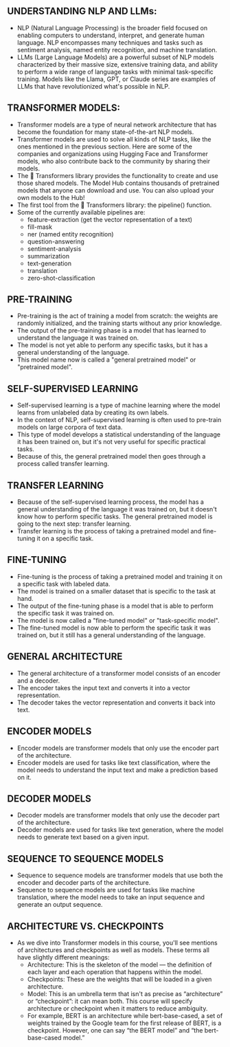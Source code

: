 ## UNDERSTANDING NLP AND LLMs:

- NLP (Natural Language Processing) is the broader field focused on enabling computers to understand, interpret,
  and generate human language. NLP encompasses many techniques and tasks such as sentiment analysis, named entity recognition,
  and machine translation.
- LLMs (Large Language Models) are a powerful subset of NLP models characterized by their massive size,
  extensive training data, and ability to perform a wide range of language tasks with minimal task-specific training.
  Models like the Llama, GPT, or Claude series are examples of LLMs that have revolutionized what's possible in NLP.

## TRANSFORMER MODELS:

- Transformer models are a type of neural network architecture that has become the foundation for many state-of-the-art NLP models.
- Transformer models are used to solve all kinds of NLP tasks, like the ones mentioned in the previous section.
  Here are some of the companies and organizations using Hugging Face and Transformer models,
  who also contribute back to the community by sharing their models.
- The 🤗 Transformers library provides the functionality to create and use those shared models.
  The Model Hub contains thousands of pretrained models that anyone can download and use.
  You can also upload your own models to the Hub!
- The first tool from the 🤗 Transformers library: the pipeline() function.
- Some of the currently available pipelines are:
  - feature-extraction (get the vector representation of a text)
  - fill-mask
  - ner (named entity recognition)
  - question-answering
  - sentiment-analysis
  - summarization
  - text-generation
  - translation
  - zero-shot-classification

## PRE-TRAINING

- Pre-training is the act of training a model from scratch: the weights are randomly initialized,
  and the training starts without any prior knowledge.
- The output of the pre-training phase is a model that has learned to understand the language it was trained on.
- The model is not yet able to perform any specific tasks, but it has a general understanding of the language.
- This model name now is called a "general pretrained model" or "pretrained model".

## SELF-SUPERVISED LEARNING

- Self-supervised learning is a type of machine learning where the model learns from unlabeled data by creating its own labels.
- In the context of NLP, self-supervised learning is often used to pre-train models on large corpora of text data.
- This type of model develops a statistical understanding of the language it has been trained on,
  but it's not very useful for specific practical tasks.
- Because of this, the general pretrained model then goes through a process called transfer learning.

## TRANSFER LEARNING

- Because of the self-supervised learning process, the model has a general understanding of the language it was trained on,
  but it doesn't know how to perform specific tasks. The general pretrained model is going to the next step: transfer learning.
- Transfer learning is the process of taking a pretrained model and fine-tuning it on a specific task.

## FINE-TUNING

- Fine-tuning is the process of taking a pretrained model and training it on a specific task with labeled data.
- The model is trained on a smaller dataset that is specific to the task at hand.
- The output of the fine-tuning phase is a model that is able to perform the specific task it was trained on.
- The model is now called a "fine-tuned model" or "task-specific model".
- The fine-tuned model is now able to perform the specific task it was trained on, but it still has a general understanding of the language.

## GENERAL ARCHITECTURE

- The general architecture of a transformer model consists of an encoder and a decoder.
- The encoder takes the input text and converts it into a vector representation.
- The decoder takes the vector representation and converts it back into text.

## ENCODER MODELS

- Encoder models are transformer models that only use the encoder part of the architecture.
- Encoder models are used for tasks like text classification, where the model needs to understand the input text
  and make a prediction based on it.

## DECODER MODELS

- Decoder models are transformer models that only use the decoder part of the architecture.
- Decoder models are used for tasks like text generation, where the model needs to generate text based on a given input.

## SEQUENCE TO SEQUENCE MODELS

- Sequence to sequence models are transformer models that use both the encoder and decoder parts of the architecture.
- Sequence to sequence models are used for tasks like machine translation, where the model needs to take an input sequence
  and generate an output sequence.

## ARCHITECTURE VS. CHECKPOINTS

- As we dive into Transformer models in this course, you'll see mentions of architectures and checkpoints as well as models.
  These terms all have slightly different meanings:
  - Architecture: This is the skeleton of the model — the definition of each layer and each operation that happens within the model.
  - Checkpoints: These are the weights that will be loaded in a given architecture.
  - Model: This is an umbrella term that isn't as precise as “architecture” or “checkpoint”: it can mean both. This course will specify architecture or checkpoint when it matters to reduce ambiguity.
  - For example, BERT is an architecture while bert-base-cased, a set of weights trained by the Google team for the first release of BERT, is a checkpoint.
    However, one can say “the BERT model” and “the bert-base-cased model.”
